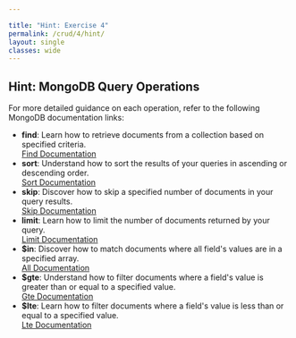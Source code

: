 ```yaml
---

title: "Hint: Exercise 4"  
permalink: /crud/4/hint/  
layout: single  
classes: wide  
---  
```


## Hint: MongoDB Query Operations  

For more detailed guidance on each operation, refer to the following MongoDB documentation links:  
- **find**: Learn how to retrieve documents from a collection based on specified criteria.  
  [Find Documentation](https://www.mongodb.com/docs/manual/reference/method/db.collection.find/)  
- **sort**: Understand how to sort the results of your queries in ascending or descending order.  
  [Sort Documentation](https://www.mongodb.com/docs/manual/reference/method/db.collection.find/#sort)  
- **skip**: Discover how to skip a specified number of documents in your query results.  
  [Skip Documentation](https://www.mongodb.com/docs/manual/reference/method/db.collection.find/#skip)  
- **limit**: Learn how to limit the number of documents returned by your query.  
  [Limit Documentation](https://www.mongodb.com/docs/manual/reference/method/db.collection.find/#limit)  
- **$in**: Discover how to match documents where all field's values are in a specified array.  
  [All Documentation](https://www.mongodb.com/docs/manual/reference/operator/query/all/)  
- **$gte**: Understand how to filter documents where a field's value is greater than or equal to a specified value.  
  [Gte Documentation](https://www.mongodb.com/docs/manual/reference/operator/aggregation/gte/)  
- **$lte**: Learn how to filter documents where a field's value is less than or equal to a specified value.  
  [Lte Documentation](https://www.mongodb.com/docs/manual/reference/operator/aggregation/lte/)  
